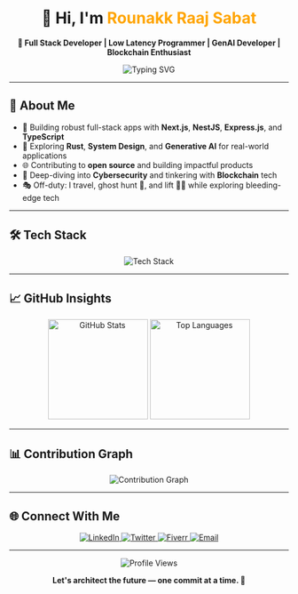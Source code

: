 <h1 align="center">👋 Hi, I'm <span style="color:#FFA500">Rounakk Raaj Sabat</span></h1>

<p align="center">
  <b>🚀 Full Stack Developer | Low Latency Programmer | GenAI Developer | Blockchain Enthusiast</b>
</p>

<div align="center">
  <img src="https://readme-typing-svg.demolab.com?font=Fira+Code&size=26&pause=1000&color=FF6F00&center=true&vCenter=true&width=1000&lines=Full+Stack+Developer+%7C+Problem+Solver+%7C+Systems+Design;Low+Latency+Programmer+%7C+Rust+%7C+Cloud+%7C+DevOps;GenAI+%7C+Blockchain+Enthusiast" alt="Typing SVG">
</div>

---

## 🚀 About Me
- 🧩 Building robust full-stack apps with **Next.js**, **NestJS**, **Express.js**, and **TypeScript**
- 🧠 Exploring **Rust**, **System Design**, and **Generative AI** for real-world applications
- 🌐 Contributing to **open source** and building impactful products
- 🔐 Deep-diving into **Cybersecurity** and tinkering with **Blockchain** tech
- 🎭 Off-duty: I travel, ghost hunt 👻, and lift 🏋️‍♂️ while exploring bleeding-edge tech

---

## 🛠️ Tech Stack
<div align="center">
  <img src="https://skillicons.dev/icons?i=nextjs,nestjs,react,ts,js,java,c,express,postgres,mongodb,docker,kubernetes,aws,rust" alt="Tech Stack" />
</div>

---

## 📈 GitHub Insights
<div align="center">
  <img src="https://github-readme-stats.vercel.app/api?username=rounakkraaj-1744&show_icons=true&theme=tokyonight&hide_border=true&count_private=false" alt="GitHub Stats" height="180px">
  <img src="https://github-readme-stats.vercel.app/api/top-langs/?username=rounakkraaj-1744&layout=compact&theme=tokyonight&hide_border=true" alt="Top Languages" height="180px">
</div>

---

## 📊 Contribution Graph
<div align="center">
  <img src="https://github-readme-activity-graph.vercel.app/graph?username=rounakkraaj-1744&theme=tokyo-night&area=true" alt="Contribution Graph">
</div>

---

## 🌐 Connect With Me
<div align="center">
  <a href="https://linkedin.com/in/rounakk-raaj-745rrs" target="_blank">
    <img src="https://img.shields.io/badge/LinkedIn-%230077B5.svg?style=for-the-badge&logo=linkedin&logoColor=white" alt="LinkedIn">
  </a>
  <a href="https://twitter.com/rounakk_745" target="_blank">
    <img src="https://img.shields.io/badge/Twitter-%231DA1F2.svg?style=for-the-badge&logo=twitter&logoColor=white" alt="Twitter">
  </a>
  <a href="https://www.fiverr.com/rounakk_raaj" target="_blank">
    <img src="https://img.shields.io/badge/Fiverr-%2300B22D.svg?style=for-the-badge&logo=fiverr&logoColor=white" alt="Fiverr">
  </a>
  <a href="mailto:your-email@example.com" target="_blank">
    <img src="https://img.shields.io/badge/Email-%23D14836.svg?style=for-the-badge&logo=gmail&logoColor=white" alt="Email">
  </a>
</div>

---

<div align="center">
  <img src="https://komarev.com/ghpvc/?username=rounakkraaj-1744&style=flat-square&color=blueviolet" alt="Profile Views">
</div>

<p align="center">
  <b>Let's architect the future — one commit at a time. 🚀</b>
</p>
